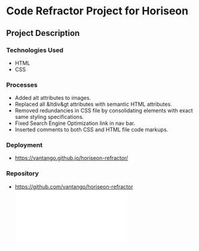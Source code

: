 # Code Refractor Project for Horiseon
## Project Description 
### Technologies Used
* HTML
* CSS
### Processes
* Added alt attributes to images.
* Replaced all &ltdiv&gt attributes with semantic HTML attributes.
* Removed redundancies in CSS file by consolidating elements with exact same styling specifications.
* Fixed Search Engine Optimization link in nav bar.
* Inserted comments to both CSS and HTML file code markups.
### Deployment
* https://vantango.github.io/horiseon-refractor/
### Repository
* https://github.com/vantango/horiseon-refractor
![webpage-screenshot](chrome-extension://fdpohaocaechififmbbbbbknoalclacl/capture.html?id=1&url=https%3A%2F%2Fvantango.github.io%2Fhoriseon-refractor%2F)

        
